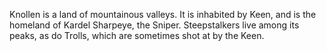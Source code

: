 Knollen is a land of mountainous valleys. It is inhabited by Keen, and is the homeland of Kardel Sharpeye, the  Sniper. Steepstalkers live among its peaks, as do Trolls, which are sometimes shot at by the Keen.
